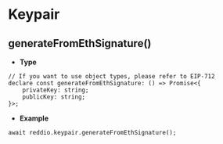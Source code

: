 # Keypair

## generateFromEthSignature()

- **Type**

```tsx
// If you want to use object types, please refer to EIP-712
declare const generateFromEthSignature: () => Promise<{
    privateKey: string;
    publicKey: string;
}>;
```

- **Example**

```tsx
await reddio.keypair.generateFromEthSignature();
```